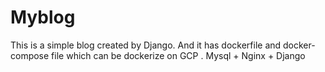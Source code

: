 # Myblog
This is a simple blog created by Django.
And it has dockerfile and docker-compose file which can be dockerize on GCP .
Mysql + Nginx + Django
